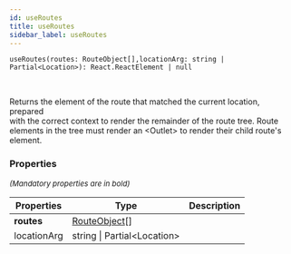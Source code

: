 ```yaml
---
id: useRoutes
title: useRoutes
sidebar_label: useRoutes
---
```


```tsx
useRoutes(routes: RouteObject[],locationArg: string | Partial<Location>): React.ReactElement | null
```
<br/>

Returns the element of the route that matched the current location, prepared  
with the correct context to render the remainder of the route tree. Route  
elements in the tree must render an <Outlet\> to render their child route's  
element.

### Properties

<font size="2"><i>(Mandatory properties are in bold)</i></font>

| Properties | Type | Description |
| --------- | ---- | ----------- |
| **routes** | [RouteObject](/framework-api/types/RouteObject.md)[] |  |
| locationArg | string \| Partial<Location\> |  |
